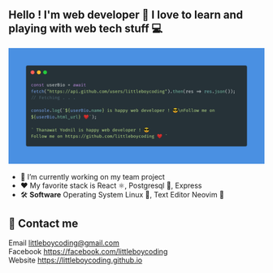 ## Hello ! I'm web developer 🚀 I love to learn and playing with web tech stuff 💻
![Cover](carbon%20%281%29.png)

- 🚀 I’m currently working on my team project
- ❤️ My favorite stack is React ⚛️, Postgresql 🐘, Express
- 🛠️ **Software** Operating System Linux 🐧, Text Editor Neovim 📝

## 💬 Contact me
Email littleboycoding@gmail.com  
Facebook https://facebook.com/littleboycoding  
Website https://littleboycoding.github.io  

<!--
**littleboycoding/littleboycoding** is a ✨ _special_ ✨ repository because its `README.md` (this file) appears on your GitHub profile.

Here are some ideas to get you started:

- 🔭 I’m currently working on ...
- 🌱 I’m currently learning ...
- 👯 I’m looking to collaborate on ...
- 🤔 I’m looking for help with ...
- 💬 Ask me about ...
- 📫 How to reach me: ...
- 😄 Pronouns: ...
- ⚡ Fun fact: ...
-->
